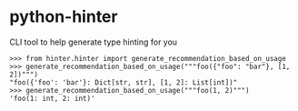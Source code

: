 # python-hinter
CLI tool to help generate type hinting for you


```
>>> from hinter.hinter import generate_recommendation_based_on_usage
>>> generate_recommendation_based_on_usage("""foo({"foo": "bar"}, [1, 2])""")
"foo({'foo': 'bar'}: Dict[str, str], [1, 2]: List[int])"
>>> generate_recommendation_based_on_usage("""foo(1, 2)""")
'foo(1: int, 2: int)'
```